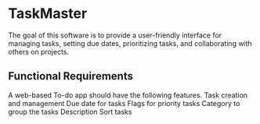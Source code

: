 # TaskMaster
The goal of this software is to provide a user-friendly interface for managing tasks, setting due dates, prioritizing tasks, and collaborating with others on projects.

## Functional Requirements
A web-based To-do app should have the following features.
Task creation and management
Due date for tasks
Flags for priority tasks
Category to group the tasks
Description
Sort tasks
